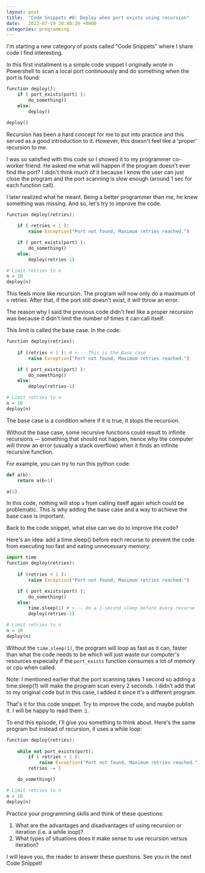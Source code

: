 ```yaml
---
layout: post
title:  "Code Snippets #0: Deploy when port exists using recursion"
date:   2022-07-19 20:40:26 +0800
categories: programming
---
```


I'm starting a new category of posts called "Code Snippets" where I share code
I find interesting. 

In this first installment is a simple code snippet I originally wrote in Powershell
to scan a local port continuously and do something when the port is
found:

```python
function deploy(): 
	if ( port_exists(port) ):
		do_something()
	else: 
		deploy()

deploy()
```

Recursion has been a hard concept for me to put into practice and this served
as a good introduction to it. However, this doesn't feel like a 'proper'
recursion to me. 

I was so satisfied with this code so I showed it to my programmer co-worker
friend. He asked me what will happen if the program doesn't ever find the port?
I didn't think much of it because I know the user can just close the program
and the port scanning is slow enough (around 1 sec for each function call). 

I later realized what he meant. Being a better programmer than me, he knew
something was missing. And so, let's try to improve the code.  

```python
function deploy(retries):
	
	if ( retries < 1 ): 
		raise Exception("Port not found, Maximum retries reached.")

	if ( port_exists(port) ):
		do_something()
	else: 
		deploy(retries-1)

# Limit retries to n
n = 10
deploy(n) 
```

This feels more like recursion. The program will now only do a maximum of `n`
retries. After that, if the port still doesn't exist, it will throw an error. 

The reason why I said the previous code didn't feel like a proper recursion was
because it didn't limit the number of times it can call itself.

This limit is called the base case. In the code:

```python
function deploy(retries):
	
	if (retries < 1 ): # <--- This is the Base case
		raise Exception("Port not found, Maximum retries reached.")

	if ( port_exists(port) ):
		do_something()
	else: 
		deploy(retries-1) 

# Limit retries to n
n = 10
deploy(n) 
```

The base case is a condition where if it is true, it stops the recursion.

Without the base case, some recursive functions could result to infinite
recursions — something that should not happen, hence why the computer will
throw an error (usually a stack overflow) when it finds an infinite recursive
function.

For example, you can try to run this python code: 

```python
def a(b):
	return a(b+1)

a(1)
```

In this code, nothing will stop `a` from calling itself again which could be
problematic. This is why adding the base case and a way to achieve the base
case is important.

Back to the code snippet, what else can we do to improve the code?

Here's an idea: add a time.sleep() before each recurse to prevent the code
from executing too fast and eating unnecessary memory:

```python
import time
function deploy(retries):
	
	if (retries < 1 ): 
		raise Exception("Port not found, Maximum retries reached.")

	if ( port_exists(port) ):
		do_something()
	else: 
		time.sleep(1) # <--- Do a 1-second sleep before every recurse
		deploy(retries-1)

# Limit retries to n
n = 10
deploy(n) 
```

Without the `time.sleep(1)`, the program will loop as fast as it can, faster
than what the code needs to be which will just waste our computer's resources
especially if the `port_exists` function consumes a lot of memory or cpu when
called. 

Note: I mentioned earlier that the port scanning takes 1 second so adding a
time.sleep(1) will make the program scan every 2 seconds. I didn't add that to
my original code but in this case, I added it since it's a different program.

That's it for this code snippet. Try to improve the code, and maybe publish it.
I will be happy to read them :).

To end this episode, I'll give you something to think about. Here's the same
program but instead of recursion, it uses a while loop:

```python
function deploy(retries):
	
	while not port_exists(port):
		if ( retries < 1 ): 
			raise Exception("Port not found, Maximum retries reached.")
		retries -= 1

	do_something()

# Limit retries to n
n = 10
deploy(n) 
```

Practice your programming skills and think of these questions:

1. What are the advantages and disadvantages of using recursion or
   iteration (i.e. a while loop)? 
2. What types of situations does it make sense to use recursion versus
   iteration? 

I will leave you, the reader to answer these questions. See you in the next
Code Snippet! 
